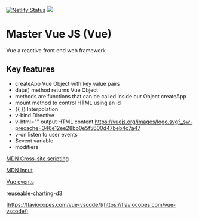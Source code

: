 [![Netlify Status](https://api.netlify.com/api/v1/badges/ee0f7edd-649a-4efa-8f31-fefb31423e66/deploy-status)](https://app.netlify.com/sites/boring-swartz-72b48b/deploys)
![](https://vuejs.org/images/logo.svg?_sw-precache=346e12ee28bb0e5f5600d47beb4c7a47) 
# Master Vue JS (Vue)
Vue a reactive front end web framework  

## Key features 
- createApp Vue Object with key value pairs
- data() method returns Vue Object
- methods are functions that can be called inside our Object createApp
- mount method to control HTML using an id
- {{ }} Interpolation
- v-bind Directive
- v-html="" output HTML content https://vuejs.org/images/logo.svg?_sw-precache=346e12ee28bb0e5f5600d47beb4c7a47
- v-on listen to user events
- $event variable
- modifiers

[MDN Cross-site scripting](https://developer.mozilla.org/en-US/docs/Glossary/Cross-site_scripting) 

[MDN Input](https://developer.mozilla.org/en-US/docs/Web/HTML/Element/Input)

[Vue events](https://vuejs.org/v2/guide/events.html)

[reuseable-charting-d3](https://www.vuescript.com/reuseable-charting-d3/)

[https://flaviocopes.com/vue-vscode/](https://flaviocopes.com/vue-vscode/)
